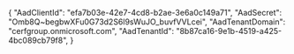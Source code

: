 {
"AadClientId": "efa7b03e-42e7-4cd8-b2ae-3e6a0c149a71",
"AadSecret": "Omb8Q~begbwXFu0G73d2S6l9sWuJO_buvfVVLcei",
"AadTenantDomain": "cerfgroup.onmicrosoft.com",
"AadTenantId": "8b87ca16-9e1b-4519-a425-4bc089cb79f8",
}
